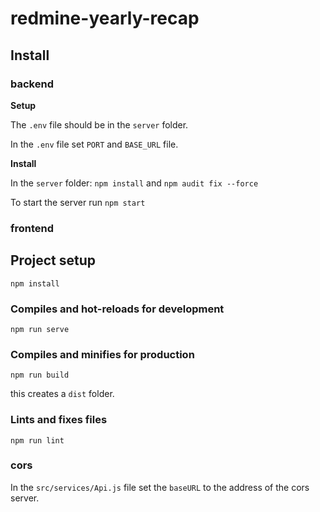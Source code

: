 # redmine-yearly-recap

## Install

### backend

**Setup**

The `.env` file should be in the `server` folder.

In the `.env` file set `PORT` and `BASE_URL` file.

**Install**

In the `server` folder: `npm install` and `npm audit fix --force`

To start the server run `npm start`

### frontend

## Project setup
```
npm install
```

### Compiles and hot-reloads for development
```
npm run serve
```

### Compiles and minifies for production
```
npm run build
```
this creates a `dist` folder.

### Lints and fixes files
```
npm run lint
```

### cors

In the `src/services/Api.js` file set the `baseURL` to the address of the cors server. 
